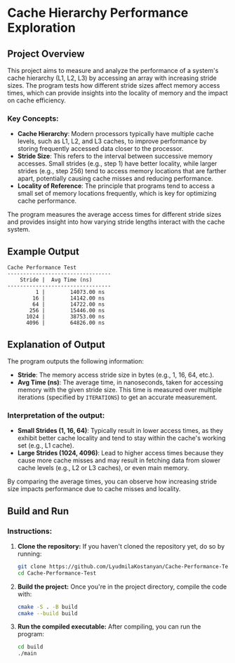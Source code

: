 # Cache Hierarchy Performance Exploration

## Project Overview

This project aims to measure and analyze the performance of a system's cache hierarchy (L1, L2, L3) by accessing an array with increasing stride sizes. The program tests how different stride sizes affect memory access times, which can provide insights into the locality of memory and the impact on cache efficiency.

### Key Concepts:
- **Cache Hierarchy**: Modern processors typically have multiple cache levels, such as L1, L2, and L3 caches, to improve performance by storing frequently accessed data closer to the processor.
- **Stride Size**: This refers to the interval between successive memory accesses. Small strides (e.g., step 1) have better locality, while larger strides (e.g., step 256) tend to access memory locations that are farther apart, potentially causing cache misses and reducing performance.
- **Locality of Reference**: The principle that programs tend to access a small set of memory locations frequently, which is key for optimizing cache performance.

The program measures the average access times for different stride sizes and provides insight into how varying stride lengths interact with the cache system.

## Example Output

```
Cache Performance Test
---------------------------------
    Stride |  Avg Time (ns)
---------------------------------
         1 |        14073.00 ns
        16 |        14142.00 ns
        64 |        14722.00 ns
       256 |        15446.00 ns
      1024 |        38753.00 ns
      4096 |        64826.00 ns
```

## Explanation of Output

The program outputs the following information:
- **Stride**: The memory access stride size in bytes (e.g., 1, 16, 64, etc.).
- **Avg Time (ns)**: The average time, in nanoseconds, taken for accessing memory with the given stride size. This time is measured over multiple iterations (specified by `ITERATIONS`) to get an accurate measurement.

### Interpretation of the output:
- **Small Strides (1, 16, 64)**: Typically result in lower access times, as they exhibit better cache locality and tend to stay within the cache's working set (e.g., L1 cache).
- **Large Strides (1024, 4096)**: Lead to higher access times because they cause more cache misses and may result in fetching data from slower cache levels (e.g., L2 or L3 caches), or even main memory.

By comparing the average times, you can observe how increasing stride size impacts performance due to cache misses and locality.

## Build and Run

### Instructions:

1. **Clone the repository:**
   If you haven't cloned the repository yet, do so by running:
   ```bash
   git clone https://github.com/LyudmilaKostanyan/Cache-Performance-Test.git
   cd Cache-Performance-Test
   ```

2. **Build the project:**
   Once you're in the project directory, compile the code with:
   ```bash
   cmake -S . -B build
   cmake --build build
   ```

3. **Run the compiled executable:**
   After compiling, you can run the program:
   ```bash
   cd build
   ./main
   ```
